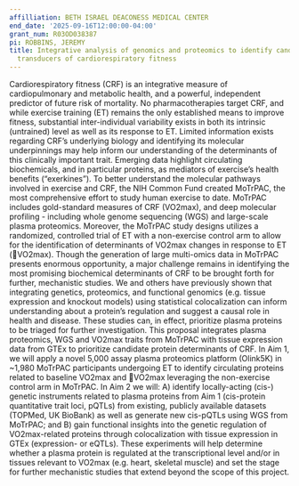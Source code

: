 ```yaml
---
affilliation: BETH ISRAEL DEACONESS MEDICAL CENTER
end_date: '2025-09-16T12:00:00-04:00'
grant_num: R03OD038387
pi: ROBBINS, JEREMY
title: Integrative analysis of genomics and proteomics to identify candidate molecular
  transducers of cardiorespiratory fitness
---
```

Cardiorespiratory fitness (CRF) is an integrative measure of cardiopulmonary and metabolic health, and a powerful, independent predictor of future risk of mortality. No pharmacotherapies target CRF, and while exercise training (ET) remains the only established means to improve fitness, substantial inter-individual variability exists in both its intrinsic (untrained) level as well as its response to ET. Limited information exists regarding CRF’s underlying biology and identifying its molecular underpinnings may help inform our understanding of the determinants of this clinically important trait. Emerging data highlight circulating biochemicals, and in particular proteins, as mediators of exercise’s health benefits (“exerkines”). To better understand the molecular pathways involved in exercise and CRF, the NIH Common Fund created MoTrPAC, the most comprehensive effort to study human exercise to date. MoTrPAC includes gold-standard measures of CRF (VO2max), and deep molecular profiling - including whole genome sequencing (WGS) and large-scale plasma proteomics. Moreover, the MoTrPAC study designs utilizes a randomized, controlled trial of ET with a non-exercise control arm to allow for the identification of determinants of VO2max changes in response to ET (VO2max). Though the generation of large multi-omics data in MoTrPAC presents enormous opportunity, a major challenge remains in identifying the most promising biochemical determinants of CRF to be brought forth for further, mechanistic studies. We and others have previously shown that integrating genetics, proteomics, and functional genomics (e.g. tissue expression and knockout models) using statistical colocalization can inform understanding about a protein’s regulation and suggest a causal role in health and disease. These studies can, in effect, prioritize plasma proteins to be triaged for further investigation. This proposal integrates plasma proteomics, WGS and VO2max traits from MoTrPAC with tissue expression data from GTEx to prioritize candidate protein determinants of CRF. In Aim 1, we will apply a novel 5,000 assay plasma proteomics platform (Olink5K) in ~1,980 MoTrPAC participants undergoing ET to identify circulating proteins related to baseline VO2max and VO2max leveraging the non-exercise control arm in MoTrPAC. In Aim 2 we will: A) identify locally-acting (cis-) genetic instruments related to plasma proteins from Aim 1 (cis-protein quantitative trait loci, pQTLs) from existing, publicly available datasets (TOPMed, UK BioBank) as well as generate new cis-pQTLs using WGS from MoTrPAC; and B) gain functional insights into the genetic regulation of VO2max-related proteins through colocalization with tissue expression in GTEx (expression- or eQTLs). These experiments will help determine whether a plasma protein is regulated at the transcriptional level and/or in tissues relevant to VO2max (e.g. heart, skeletal muscle) and set the stage for further mechanistic studies that extend beyond the scope of this project.